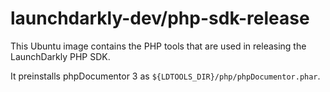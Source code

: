 # launchdarkly-dev/php-sdk-release

This Ubuntu image contains the PHP tools that are used in releasing the LaunchDarkly PHP SDK.

It preinstalls phpDocumentor 3 as `${LDTOOLS_DIR}/php/phpDocumentor.phar`.
